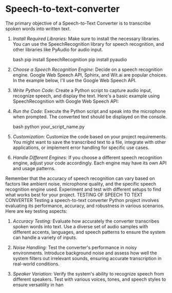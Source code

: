 # Speech-to-text-converter
The primary objective of a Speech-to-Text Converter is to transcribe spoken words into written text.
1. *Install Required Libraries:*
   Make sure to install the necessary libraries. You can use the SpeechRecognition library for speech recognition, and other libraries like PyAudio for audio input.

   bash
   pip install SpeechRecognition
   pip install pyaudio
   

2. *Choose a Speech Recognition Engine:*
   Decide on a speech recognition engine. Google Web Speech API, Sphinx, and Wit.ai are popular choices. In the example below, I'll use the Google Web Speech API.

3. *Write Python Code:*
   Create a Python script to capture audio input, recognize speech, and display the text. Here's a basic example using SpeechRecognition with Google Web Speech API:
4. *Run the Code:*
   Execute the Python script and speak into the microphone when prompted. The converted text should be displayed on the console.

   bash
   python your_script_name.py
   

5. *Customization:*
   Customize the code based on your project requirements. You might want to save the transcribed text to a file, integrate with other applications, or implement error handling for specific use cases.

6. *Handle Different Engines:*
   If you choose a different speech recognition engine, adjust your code accordingly. Each engine may have its own API and usage patterns.

Remember that the accuracy of speech recognition can vary based on factors like ambient noise, microphone quality, and the specific speech recognition engine used. Experiment and test with different setups to find what works best for your project.
TESTING OF SPEECH TO TEXT CONVERTER 
Testing a speech-to-text converter Python project involves evaluating its performance, accuracy, and robustness in various scenarios. Here are key testing aspects:

1. *Accuracy Testing:*
   Evaluate how accurately the converter transcribes spoken words into text. Use a diverse set of audio samples with different accents, languages, and speech patterns to ensure the system can handle a variety of inputs.

2. *Noise Handling:*
   Test the converter's performance in noisy environments. Introduce background noise and assess how well the system filters out irrelevant sounds, ensuring accurate transcription in real-world conditions.

3. *Speaker Variation:*
   Verify the system's ability to recognize speech from different speakers. Test with various voices, tones, and speech styles to ensure versatility in han

